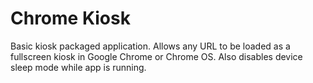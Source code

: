 Chrome Kiosk
============

Basic kiosk packaged application. Allows any URL to be loaded as a fullscreen kiosk in Google Chrome or Chrome OS. Also disables device sleep mode while app is running.